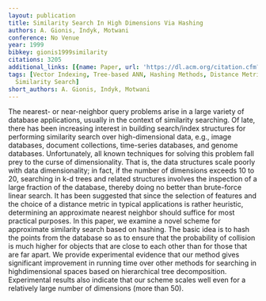 ```yaml
---
layout: publication
title: Similarity Search In High Dimensions Via Hashing
authors: A. Gionis, Indyk, Motwani
conference: No Venue
year: 1999
bibkey: gionis1999similarity
citations: 3205
additional_links: [{name: Paper, url: 'https://dl.acm.org/citation.cfm?id=997857'}]
tags: [Vector Indexing, Tree-based ANN, Hashing Methods, Distance Metric Learning,
  Similarity Search]
short_authors: A. Gionis, Indyk, Motwani
---
```

The nearest- or near-neighbor query problems arise in a large variety of database applications, usually in the context of similarity searching. Of late, there has been increasing interest in building search/index structures for performing similarity search over high-dimensional data, e.g., image databases, document collections, time-series databases, and genome databases. Unfortunately,
all known techniques for solving this problem fall prey to the curse of dimensionality. That is, the data structures scale poorly with data dimensionality;
in fact, if the number of dimensions exceeds 10 to 20, searching in k-d trees and related structures involves the inspection of a large fraction of the database, thereby doing no better than brute-force linear search. It has been suggested that since the selection of features and the choice of a distance metric in typical applications is rather heuristic, determining an approximate nearest neighbor should suffice for most practical purposes. In this paper, we examine a novel scheme for approximate similarity search based on hashing. The basic idea is to hash the points from the database so as to ensure that the probability of collision is much higher for objects that are close to each other than for those that are far apart. We provide experimental evidence that our
method gives significant improvement in running time over other methods for searching in highdimensional spaces based on hierarchical tree decomposition.
Experimental results also indicate that our scheme scales well even for a relatively large number of dimensions (more than 50).